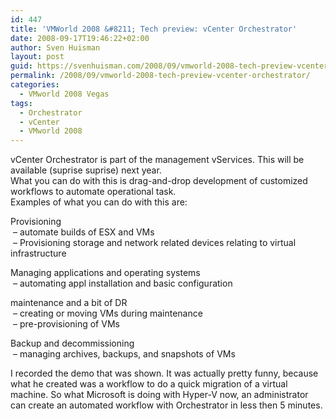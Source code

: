 ```yaml
---
id: 447
title: 'VMWorld 2008 &#8211; Tech preview: vCenter Orchestrator'
date: 2008-09-17T19:46:22+02:00
author: Sven Huisman
layout: post
guid: https://svenhuisman.com/2008/09/vmworld-2008-tech-preview-vcenter-orchestrator/
permalink: /2008/09/vmworld-2008-tech-preview-vcenter-orchestrator/
categories:
  - VMworld 2008 Vegas
tags:
  - Orchestrator
  - vCenter
  - VMworld 2008
---
```

vCenter Orchestrator is part of the management vServices. This will be available (suprise suprise) next year.  
What you can do with this is drag-and-drop development of customized workflows to automate operational task.  
Examples of what you can do with this are:<!--more-->

  
Provisioning  
 &#8211; automate builds of ESX and VMs  
 &#8211; Provisioning storage and network related devices relating to virtual infrastructure

Managing applications and operating systems  
 &#8211; automating appl installation and basic configuration

maintenance and a bit of DR  
 &#8211; creating or moving VMs during maintenance  
 &#8211; pre-provisioning of VMs

Backup and decommissioning  
 &#8211; managing archives, backups, and snapshots of VMs

I recorded the demo that was shown. It was actually pretty funny, because what he created was a workflow to do a quick migration of a virtual machine. So what Microsoft is doing with Hyper-V now, an administrator can create an automated workflow with Orchestrator in less then 5 minutes.